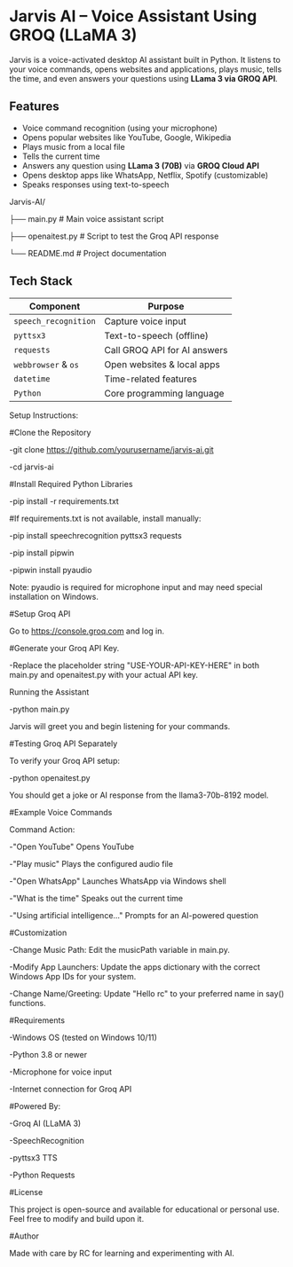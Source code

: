 # Jarvis AI – Voice Assistant Using GROQ (LLaMA 3)

Jarvis is a voice-activated desktop AI assistant built in Python.
It listens to your voice commands, opens websites and applications, plays music, tells the time, and even answers your questions using **LLama 3 via GROQ API**.

##  Features

- Voice command recognition (using your microphone)
- Opens popular websites like YouTube, Google, Wikipedia
- Plays music from a local file
- Tells the current time
- Answers any question using **LLama 3 (70B)** via **GROQ Cloud API**
- Opens desktop apps like WhatsApp, Netflix, Spotify (customizable)
- Speaks responses using text-to-speech

Jarvis-AI/

├── main.py # Main voice assistant script

├── openaitest.py # Script to test the Groq API response

└── README.md # Project documentation

## Tech Stack

| Component | Purpose |
|----------|---------|
| `speech_recognition` | Capture voice input |
| `pyttsx3` | Text-to-speech (offline) |
| `requests` | Call GROQ API for AI answers |
| `webbrowser` & `os` | Open websites & local apps |
| `datetime` | Time-related features |
| `Python` | Core programming language |

Setup Instructions:

#Clone the Repository

-git clone https://github.com/yourusername/jarvis-ai.git

-cd jarvis-ai

#Install Required Python Libraries

-pip install -r requirements.txt

#If requirements.txt is not available, install manually:

-pip install speechrecognition pyttsx3 requests

-pip install pipwin

-pipwin install pyaudio

Note: pyaudio is required for microphone input and may need special installation on Windows.

#Setup Groq API

Go to https://console.groq.com and log in.

#Generate your Groq API Key.

-Replace the placeholder string "USE-YOUR-API-KEY-HERE" in both main.py and openaitest.py with your actual API key.

Running the Assistant

-python main.py

Jarvis will greet you and begin listening for your commands.

#Testing Groq API Separately

To verify your Groq API setup:

-python openaitest.py

You should get a joke or AI response from the llama3-70b-8192 model.

#Example Voice Commands

Command	Action:

-"Open YouTube"	Opens YouTube

-"Play music"	Plays the configured audio file

-"Open WhatsApp"	Launches WhatsApp via Windows shell

-"What is the time"	Speaks out the current time

-"Using artificial intelligence..."	Prompts for an AI-powered question

#Customization

-Change Music Path: Edit the musicPath variable in main.py.

-Modify App Launchers: Update the apps dictionary with the correct Windows App IDs for your system.

-Change Name/Greeting: Update "Hello rc" to your preferred name in say() functions.

#Requirements

-Windows OS (tested on Windows 10/11)

-Python 3.8 or newer

-Microphone for voice input

-Internet connection for Groq API

#Powered By:

-Groq AI (LLaMA 3)

-SpeechRecognition

-pyttsx3 TTS

-Python Requests

#License

This project is open-source and available for educational or personal use. Feel free to modify and build upon it.

#Author

Made with care by RC for learning and experimenting with AI.



